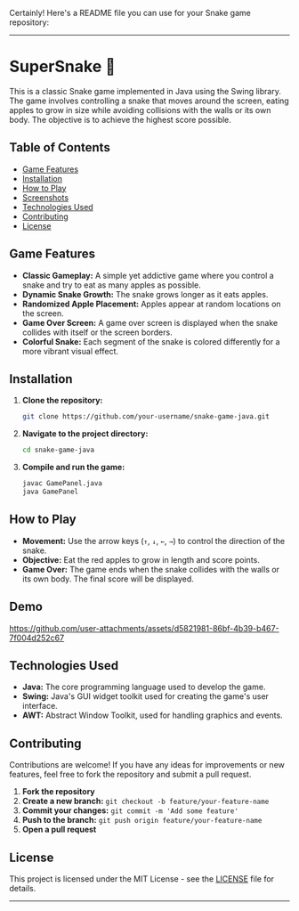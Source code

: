 Certainly! Here's a README file you can use for your Snake game repository:

---

# SuperSnake 🐍

This is a classic Snake game implemented in Java using the Swing library. The game involves controlling a snake that moves around the screen, eating apples to grow in size while avoiding collisions with the walls or its own body. The objective is to achieve the highest score possible.

## Table of Contents

- [Game Features](#game-features)
- [Installation](#installation)
- [How to Play](#how-to-play)
- [Screenshots](#screenshots)
- [Technologies Used](#technologies-used)
- [Contributing](#contributing)
- [License](#license)

## Game Features

- **Classic Gameplay:** A simple yet addictive game where you control a snake and try to eat as many apples as possible.
- **Dynamic Snake Growth:** The snake grows longer as it eats apples.
- **Randomized Apple Placement:** Apples appear at random locations on the screen.
- **Game Over Screen:** A game over screen is displayed when the snake collides with itself or the screen borders.
- **Colorful Snake:** Each segment of the snake is colored differently for a more vibrant visual effect.

## Installation

1. **Clone the repository:**
   ```bash
   git clone https://github.com/your-username/snake-game-java.git
   ```

2. **Navigate to the project directory:**
   ```bash
   cd snake-game-java
   ```

3. **Compile and run the game:**
   ```bash
   javac GamePanel.java
   java GamePanel
   ```

## How to Play

- **Movement:** Use the arrow keys (`↑`, `↓`, `←`, `→`) to control the direction of the snake.
- **Objective:** Eat the red apples to grow in length and score points.
- **Game Over:** The game ends when the snake collides with the walls or its own body. The final score will be displayed.

## Demo

 https://github.com/user-attachments/assets/d5821981-86bf-4b39-b467-7f004d252c67

## Technologies Used

- **Java:** The core programming language used to develop the game.
- **Swing:** Java's GUI widget toolkit used for creating the game's user interface.
- **AWT:** Abstract Window Toolkit, used for handling graphics and events.

## Contributing

Contributions are welcome! If you have any ideas for improvements or new features, feel free to fork the repository and submit a pull request.

1. **Fork the repository**
2. **Create a new branch:** `git checkout -b feature/your-feature-name`
3. **Commit your changes:** `git commit -m 'Add some feature'`
4. **Push to the branch:** `git push origin feature/your-feature-name`
5. **Open a pull request**

## License

This project is licensed under the MIT License - see the [LICENSE](LICENSE) file for details.

---
